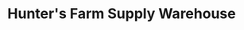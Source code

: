 ---
title: "Hunter's Farm Supply Warehouse"
url: /westminster/hunters-farm-supply-warehouse/
shop: Baustoffe
---